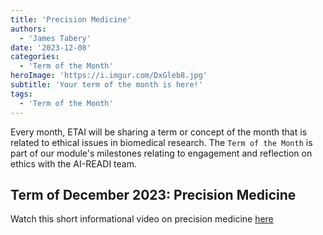 ```yaml
---
title: 'Precision Medicine'
authors:
  - 'James Tabery'
date: '2023-12-08'
categories:
  - 'Term of the Month'
heroImage: 'https://i.imgur.com/DxGleb8.jpg'
subtitle: 'Your term of the month is here!'
tags:
  - 'Term of the Month'
---
```


Every month, ETAI will be sharing a term or concept of the month that is related to ethical issues in biomedical research. The `Term of the Month` is part of our module's milestones relating to engagement and reflection on ethics with the AI-READI team.

## Term of December 2023: Precision Medicine

Watch this short informational video on precision medicine [here](https://urldefense.com/v3/__https://www.youtube.com/watch?v=zkagtWSeisQ__;!!LLK065n_VXAQ!ibH1zXJz1040px17h8fOxc_Sz-1ZDSbY8tUQOpAN9V9aXfH9zPKXLdqMIXN3Itax7fKj9q9mPU-wb0SWdp4Ahv1R$)
